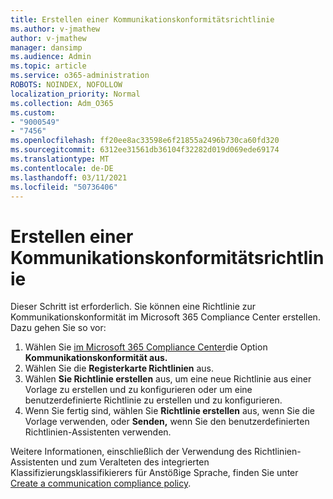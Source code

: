 ```yaml
---
title: Erstellen einer Kommunikationskonformitätsrichtlinie
ms.author: v-jmathew
author: v-jmathew
manager: dansimp
ms.audience: Admin
ms.topic: article
ms.service: o365-administration
ROBOTS: NOINDEX, NOFOLLOW
localization_priority: Normal
ms.collection: Adm_O365
ms.custom:
- "9000549"
- "7456"
ms.openlocfilehash: ff20ee8ac33598e6f21855a2496b730ca60fd320
ms.sourcegitcommit: 6312ee31561db36104f32282d019d069ede69174
ms.translationtype: MT
ms.contentlocale: de-DE
ms.lasthandoff: 03/11/2021
ms.locfileid: "50736406"
---
```

# <a name="create-a-communication-compliance-policy"></a>Erstellen einer Kommunikationskonformitätsrichtlinie

Dieser Schritt ist erforderlich. Sie können eine Richtlinie zur Kommunikationskonformität im Microsoft 365 Compliance Center erstellen. Dazu gehen Sie so vor:

1. Wählen Sie [im Microsoft 365 Compliance Center](https://go.microsoft.com/fwlink/?linkid=2130502)die Option **Kommunikationskonformität aus.**
2. Wählen Sie die **Registerkarte Richtlinien** aus.
3. Wählen **Sie Richtlinie erstellen** aus, um eine neue Richtlinie aus einer Vorlage zu erstellen und zu konfigurieren oder um eine benutzerdefinierte Richtlinie zu erstellen und zu konfigurieren.
4. Wenn Sie fertig sind, wählen Sie **Richtlinie erstellen** aus, wenn Sie die Vorlage verwenden, oder **Senden,** wenn Sie den benutzerdefinierten Richtlinien-Assistenten verwenden.

Weitere Informationen, einschließlich der Verwendung des Richtlinien-Assistenten und zum Veralteten des integrierten Klassifizierungsklassifikierers für Anstößige Sprache, finden Sie unter [Create a communication compliance policy](https://go.microsoft.com/fwlink/?linkid=2129079).
